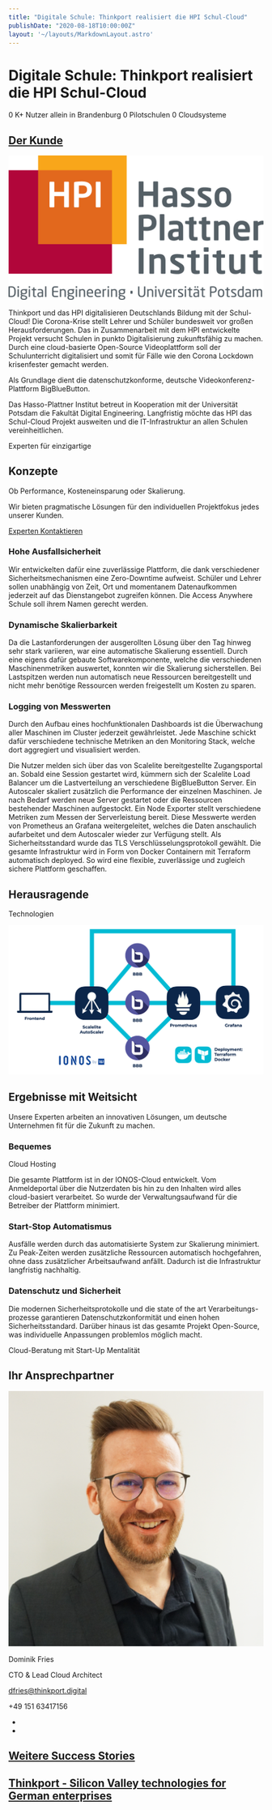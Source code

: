 ```yaml
---
title: "Digitale Schule: Thinkport realisiert die HPI Schul-Cloud"
publishDate: "2020-08-18T10:00:00Z"
layout: '~/layouts/MarkdownLayout.astro'
---
```


# Digitale Schule: Thinkport realisiert die HPI Schul-Cloud

0 K+ Nutzer allein in Brandenburg 0 Pilotschulen 0 Cloudsysteme

## [Der Kunde](https://hpi.de/)

![](images/hpi_logo.jpg)

Thinkport und das HPI digitalisieren Deutschlands Bildung mit der Schul-Cloud! Die Corona-Krise stellt Lehrer und Schüler bundesweit vor großen Herausforderungen. Das in Zusammenarbeit mit dem HPI entwickelte Projekt versucht Schulen in punkto Digitalisierung zukunftsfähig zu machen. Durch eine cloud-basierte Open-Source Videoplattform soll der Schulunterricht digitalisiert und somit für Fälle wie den Corona Lockdown krisenfester gemacht werden. 

Als Grundlage dient die datenschutzkonforme, deutsche Videokonferenz-Plattform BigBlueButton.

Das Hasso-Plattner Institut betreut in Kooperation mit der Universität Potsdam die Fakultät Digital Engineering. Langfristig möchte das HPI das Schul-Cloud Projekt ausweiten und die IT-Infrastruktur an allen Schulen vereinheitlichen. 

Experten für einzigartige

## Konzepte

Ob Performance, Kosteneinsparung oder Skalierung. 

Wir bieten pragmatische Lösungen für den individuellen Projektfokus jedes unserer Kunden.

[Experten Kontaktieren](https://thinkport.digital/kontaktieren)

### Hohe Ausfallsicherheit

Wir entwickelten dafür eine zuverlässige Plattform, die dank verschiedener Sicherheitsmechanismen eine Zero-Downtime aufweist. Schüler und Lehrer sollen unabhängig von Zeit, Ort und momentanem Datenaufkommen jederzeit auf das Dienstangebot zugreifen können. Die Access Anywhere Schule soll ihrem Namen gerecht werden.

### Dynamische Skalierbarkeit

Da die Lastanforderungen der ausgerollten Lösung über den Tag hinweg sehr stark variieren, war eine automatische Skalierung essentiell. Durch eine eigens dafür gebaute Softwarekomponente, welche die verschiedenen Maschinenmetriken auswertet, konnten wir die Skalierung sicherstellen. Bei Lastspitzen werden nun automatisch neue Ressourcen bereitgestellt und nicht mehr benötige Ressourcen werden freigestellt um Kosten zu sparen.

### Logging von Messwerten

Durch den Aufbau eines hochfunktionalen Dashboards ist die Überwachung aller Maschinen im Cluster jederzeit gewährleistet. Jede Maschine schickt dafür verschiedene technische Metriken an den Monitoring Stack, welche dort aggregiert und visualisiert werden.  

Die Nutzer melden sich über das von Scalelite bereitgestellte Zugangsportal an. Sobald eine Session gestartet wird, kümmern sich der Scalelite Load Balancer um die Lastverteilung an verschiedene BigBlueButton Server. Ein Autoscaler skaliert zusätzlich die Performance der einzelnen Maschinen. Je nach Bedarf werden neue Server gestartet oder die Ressourcen bestehender Maschinen aufgestockt. Ein Node Exporter stellt verschiedene Metriken zum Messen der Serverleistung bereit. Diese Messwerte werden von Prometheus an Grafana weitergeleitet, welches die Daten anschaulich aufarbeitet und dem Autoscaler wieder zur Verfügung stellt. Als Sicherheitsstandard wurde das TLS Verschlüsselungsprotokoll gewählt. Die gesamte Infrastruktur wird in Form von Docker Containern mit Terraform automatisch deployed. So wird eine flexible, zuverlässige und zugleich sichere Plattform geschaffen.

## Herausragende  

Technologien

![Schul Cloud HPI Thinkport Digitale Schule](images/HPI-Schema-Final.png)

## Ergebnisse mit Weitsicht

Unsere Experten arbeiten an innovativen Lösungen, um deutsche Unternehmen fit für die Zukunft zu machen.

### Bequemes  

Cloud Hosting

Die gesamte Plattform ist in der IONOS-Cloud entwickelt. Vom Anmeldeportal über die Nutzerdaten bis hin zu den Inhalten wird alles cloud-basiert verarbeitet. So wurde der Verwaltungsaufwand für die Betreiber der Plattform minimiert.

### Start-Stop Automatismus

Ausfälle werden durch das automatisierte System zur Skalierung minimiert. Zu Peak-Zeiten werden zusätzliche Ressourcen automatisch hochgefahren, ohne dass zusätzlicher Arbeitsaufwand anfällt. Dadurch ist die Infrastruktur langfristig nachhaltig.

### Datenschutz und Sicherheit

Die modernen Sicherheitsprotokolle und die state of the art Verarbeitungs-prozesse garantieren Datenschutzkonformität und einen hohen Sicherheitsstandard. Darüber hinaus ist das gesamte Projekt Open-Source, was individuelle Anpassungen problemlos möglich macht.

Cloud-Beratung mit Start-Up Mentalität

## Ihr Ansprechpartner

![Cloud Kafka Consultant Thinkport Cloud](images/Dominik_edited-1024x1024.png)

Dominik Fries

CTO & Lead Cloud Architect

dfries@thinkport.digital

+49 151 63417156

* [](https://de.linkedin.com/in/dominik-fries-497ab7107)
* [](https://www.xing.com/profile/Dominik_Fries5)

## [Weitere Success Stories](https://thinkport.digital/cloud-excellence-workshops)

## [Thinkport - Silicon Valley technologies for German enterprises](https://thinkport.digital/kontaktieren/)
